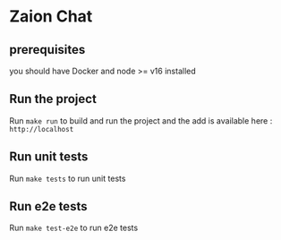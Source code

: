 # Zaion Chat

## prerequisites

you should have Docker and node >= v16 installed

## Run the project

Run `make run` to build and run the project and the add is available here : `http://localhost`

## Run unit tests

Run `make tests` to run unit tests

## Run e2e tests

Run `make test-e2e` to run e2e tests